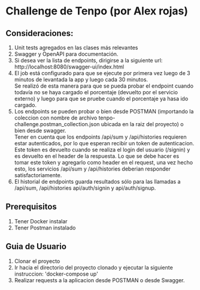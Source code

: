 # Challenge de Tenpo (por Alex rojas)

## Consideraciones:
1. Unit tests agregados en las clases más relevantes
2. Swagger y OpenAPI para documentación.
3. Si desea ver la lista de endpoints, dirigirse a la siguiente url: http://localhost:8080/swagger-ui/index.html
4. El job está configurado para que se ejecute por primera vez luego de 3 minutos de levantada la app y luego cada 30 minutos.  
Se realizó de esta manera para que se pueda probar el endpoint cuando todavía no se haya cargado el porcentaje (devuelto por el servicio externo) y luego para que se pruebe cuando el porcentaje ya hasa ido cargado.
5. Los endpoints se pueden probar o bien desde POSTMAN (importando la coleccion con nombre de archivo tenpo-challenge.postman_collection.json ubicada en la raiz del proyecto) o bien desde swagger.   
Tener en cuenta que los endpoints /api/sum y /api/histories requieren estar autenticados, por lo que esperan recibir un token de autenticacion. Este token es devuelto cuando se realiza el login del usuario (/signin) y es devuelto en el header de la respuesta. 
Lo que se debe hacer es tomar este token y agregarlo como header en el request, una vez hecho esto, los servicios /api/sum y /api/histories deberian responder satisfactoriamente.
6. El historial de endpoints guarda resultados sólo para las llamadas a /api/sum, /api/histories api/auth/signin y api/auth/signup.

## Prerequisitos
1. Tener Docker instalar
2. Tener Postman instalado

## Guia de Usuario
1. Clonar el proyecto
2. Ir hacia el directorio del proyecto clonado y ejecutar la siguiente instruccion: 'docker-compose up'
3. Realizar requests a la aplicacion desde POSTMAN o desde Swagger. 